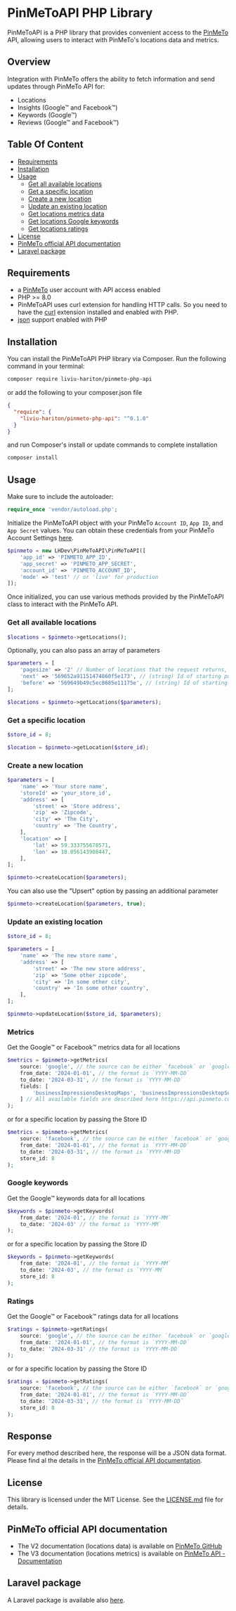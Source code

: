 # PinMeToAPI PHP Library

PinMeToAPI is a PHP library that provides convenient access to the [PinMeTo](https://www.pinmeto.com/) API, allowing users to interact with PinMeTo's locations data and metrics.

## Overview
Integration with PinMeTo offers the ability to fetch information and send updates through PinMeTo API for:

* Locations
* Insights (Google&trade; and Facebook&trade;)
* Keywords (Google&trade;)
* Reviews (Google&trade; and Facebook&trade;)

## Table Of Content
* [Requirements](#requirements)
* [Installation](#installation)
* [Usage](#usage)
  * [Get all available locations](#get-all-available-locations)
  * [Get a specific location](#get-a-specific-location)
  * [Create a new location](#create-a-new-location)
  * [Update an existing location](#update-an-existing-location)
  * [Get locations metrics data](#metrics)
  * [Get locations Google keywords](#google-keywords)
  * [Get locations ratings](#ratings)
* [License](#license)
* [PinMeTo official API documentation](#pinmeto-official-api-documentation)
* [Laravel package](#laravel-package)

## Requirements

* a [PinMeTo](https://www.pinmeto.com/login) user account with API access enabled
* PHP >= 8.0
* PinMeToAPI uses curl extension for handling HTTP calls. So you need to have the [curl](https://www.php.net/manual/en/book.curl.php) extension installed and enabled with PHP.
* [json](https://secure.php.net/manual/en/book.json.php) support enabled with PHP

## Installation

You can install the PinMeToAPI PHP library via Composer. Run the following command in your terminal:

```bash
composer require liviu-hariton/pinmeto-php-api
```

or add the following to your composer.json file

```json
{
  "require": {
    "liviu-hariton/pinmeto-php-api": "^0.1.0"
  }
}
```
and run Composer's install or update commands to complete installation

```bash
composer install
```

## Usage

Make sure to include the autoloader:

```php
require_once 'vendor/autoload.php';
```

Initialize the PinMeToAPI object with your PinMeTo `Account ID`, `App ID`, and `App Secret` values. You can obtain these credentials from your PinMeTo Account Settings [here](https://places.pinmeto.com/account-settings/).

```php
$pinmeto = new LHDev\PinMeToAPI\PinMeToAPI([
    'app_id' => 'PINMETO_APP_ID',
    'app_secret' => 'PINMETO_APP_SECRET',
    'account_id' => 'PINMETO_ACCOUNT_ID',
    'mode' => 'test' // or 'live' for production
]);
```
Once initialized, you can use various methods provided by the PinMeToAPI class to interact with the PinMeTo API.

### Get all available locations

```php
$locations = $pinmeto->getLocations();
```

Optionally, you can also pass an array of parameters

```php
$parameters = [
    'pagesize' => '2' // Number of locations that the request returns, default 100, max 250
    'next' => '569652a91151474860f5e173', // (string) Id of starting point to next page
    'before' => '569649b49c5ec8685e11175e', // (string) Id of starting point to previous page
];

$locations = $pinmeto->getLocations($parameters);
```

### Get a specific location

```php
$store_id = 8;

$location = $pinmeto->getLocation($store_id);
```

### Create a new location

```php
$parameters = [
    'name' => 'Your store name',
    'storeId' => 'your_store_id',
    'address' => [
        'street' => 'Store address',
        'zip' => 'Zipcode',
        'city' => 'The City',
        'country' => 'The Country',
    ],
    'location' => [
        'lat' => 59.333755678571,
        'lon' => 18.056143908447,
    ],
];

$pinmeto->createLocation($parameters);
```

You can also use the "Upsert" option by passing an additional parameter

```php
$pinmeto->createLocation($parameters, true);
```

### Update an existing location

```php
$store_id = 8;

$parameters = [
    'name' => 'The new store name',
    'address' => [
        'street' => 'The new store address',
        'zip' => 'Some other zipcode',
        'city' => 'In some other city',
        'country' => 'In some other country',
    ],
];

$pinmeto->updateLocation($store_id, $parameters);
```

### Metrics

Get the Google&trade; or Facebook&trade; metrics data for all locations

```php
$metrics = $pinmeto->getMetrics(
    source: 'google', // the source can be either `facebook` or `google`
    from_date: '2024-01-01', // the format is `YYYY-MM-DD`
    to_date: '2024-03-31', // the format is `YYYY-MM-DD`
    fields: [
        'businessImpressionsDesktopMaps', 'businessImpressionsDesktopSearch'
    ] // All available fields are described here https://api.pinmeto.com/documentation/v3/
);
```

or for a specific location by passing the Store ID

```php
$metrics = $pinmeto->getMetrics(
    source: 'facebook', // the source can be either `facebook` or `google`
    from_date: '2024-01-01', // the format is `YYYY-MM-DD`
    to_date: '2024-03-31', // the format is `YYYY-MM-DD`
    store_id: 8
);
```

### Google keywords

Get the Google&trade; keywords data for all locations

```php
$keywords = $pinmeto->getKeywords(
    from_date: '2024-01', // the format is `YYYY-MM`
    to_date: '2024-03' // the format is `YYYY-MM`
);
```

or for a specific location by passing the Store ID

```php
$keywords = $pinmeto->getKeywords(
    from_date: '2024-01', // the format is `YYYY-MM`
    to_date: '2024-03', // the format is `YYYY-MM`
    store_id: 8
);
```

### Ratings

Get the Google&trade; or Facebook&trade; ratings data for all locations

```php
$ratings = $pinmeto->getRatings(
    source: 'google', // the source can be either `facebook` or `google`
    from_date: '2024-01-01', // the format is `YYYY-MM-DD`
    to_date: '2024-03-31' // the format is `YYYY-MM-DD`
);
```

or for a specific location by passing the Store ID

```php
$ratings = $pinmeto->getRatings(
    source: 'facebook', // the source can be either `facebook` or `google`
    from_date: '2024-01-01', // the format is `YYYY-MM-DD`
    to_date: '2024-03-31', // the format is `YYYY-MM-DD`
    store_id: 8
);
```
## Response

For every method described here, the response will be a JSON data format. Please find al the details in the [PinMeTo official API documentation](#pinmeto-official-api-documentation).

## License
This library is licensed under the MIT License. See the [LICENSE.md](LICENSE.md) file for details.

## PinMeTo official API documentation
* The V2 documentation (locations data) is available on [PinMeTo GitHub](https://github.com/PinMeTo/documentation)
* The V3 documentation (locations metrics) is available on [PinMeTo API - Documentation](https://api.pinmeto.com/documentation/v3/)

## Laravel package
A Laravel package is available also [here](https://github.com/liviu-hariton/pinmeto-laravel).